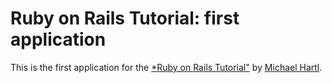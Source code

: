 # Ruby on Rails Tutorial: first application

This is the first application for the [*Ruby on Rails Tutorial"](http://railstutorial.org/) by [Michael Hartl](http://michaelhartl.com/).